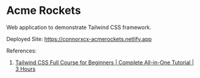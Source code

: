 # Acme Rockets

Web application to demonstrate Tailwind CSS framework.

Deployed Site: https://connorxcx-acmerockets.netlify.app

References:

1. [Tailwind CSS Full Course for Beginners | Complete All-in-One Tutorial | 3 Hours
   ](https://youtu.be/lCxcTsOHrjo?si=58i3v6czZlUXSoxK)
